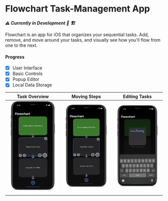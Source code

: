 # Flowchart Task-Management App
***:warning: Currently in Development :construction: :building_construction:***

Flowchart is an app for iOS that organizes your sequential tasks. Add, remove, and move around your tasks, and visually see how you'll flow from one to the next. 

#### Progress
- [x] User Interface
- [x] Basic Controls
- [x] Popup Editor
- [x] Local Data Storage

Task Overview              |  Moving Steps             | Editing Tasks
:-------------------------:|:-------------------------:|:-------------------------:
![](/demo-images/Flowchart-Mockup-2.png)   |  ![](/demo-images/Flowchart-Mockup-2.png) | ![](/demo-images/Flowchart-Mockup-3.png)
